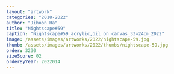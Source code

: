 ```yaml
---
layout: "artwork"
categories: "2018-2022"
author: "Jihoon Ha"
title: "Nightscape#59"
caption: "Nightscape#59_acrylic,oil on canvas_33×24㎝_2022"
image: /assets/images/artworks/2022/nightscape-59.jpg
thumb: /assets/images/artworks/2022/thumbs/nightscape-59.jpg
order: 3230
sizeScore: 02
orderByYear: 2022014
---
```

